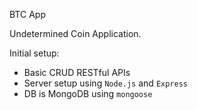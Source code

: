 BTC App

Undetermined Coin Application.

Initial setup:

- Basic CRUD RESTful APIs
- Server setup using `Node.js` and `Express`
- DB is MongoDB using `mongoose`
